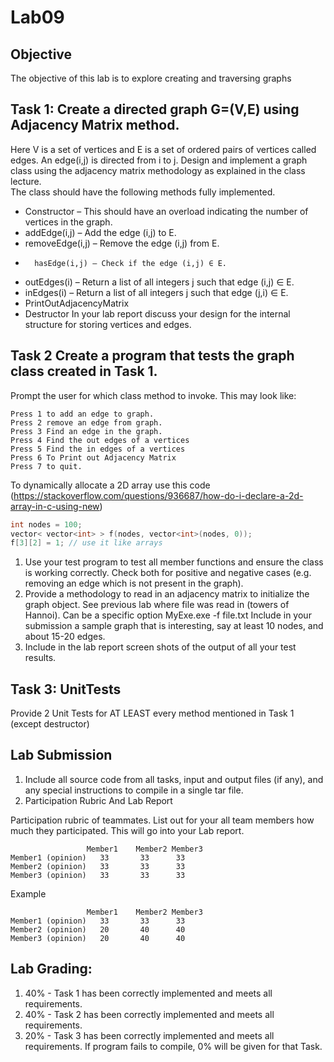# Lab09

## Objective
The objective of this lab is to explore creating and traversing graphs

## Task 1:  Create a directed graph G=(V,E) using Adjacency Matrix method.

Here V is a set of vertices and E is a set of ordered pairs of vertices called edges. An edge(i,j) is directed from i to j.
Design and implement a graph class using the adjacency matrix methodology as explained in the class lecture.  
The class should have the following methods fully implemented.

*	Constructor – This should have an overload indicating the number of vertices in the graph.
*	addEdge(i,j) – Add the edge (i,j) to E.
*	removeEdge(i,j) – Remove the edge (i,j) from E.
*		hasEdge(i,j) – Check if the edge (i,j) ∈ E.
*	outEdges(i) – Return a list of all integers j such that edge (i,j) ∈ E.
*	inEdges(i) – Return a list of all integers j such that edge (j,i) ∈ E.
*	PrintOutAdjacencyMatrix
*	Destructor
In your lab report discuss your design for the internal structure for storing vertices and edges.

## Task 2 Create a program that tests the graph class created in Task 1.

Prompt the user for which class method to invoke.  This may look like:

```
Press 1 to add an edge to graph.
Press 2 remove an edge from graph.
Press 3 Find an edge in the graph.
Press 4 Find the out edges of a vertices
Press 5 Find the in edges of a vertices
Press 6 To Print out Adjacency Matrix
Press 7 to quit.
```

To dynamically allocate a 2D array use this code (https://stackoverflow.com/questions/936687/how-do-i-declare-a-2d-array-in-c-using-new)

```c++
int nodes = 100;
vector< vector<int> > f(nodes, vector<int>(nodes, 0));
f[3][2] = 1; // use it like arrays
```

1.	Use your test program to test all member functions and ensure the class is working correctly. Check both for positive and negative cases (e.g. removing an edge which is not present in the graph). 
1.	Provide a methodology to read in an adjacency matrix to initialize the graph object.  See previous lab where file was read in (towers of Hannoi).  Can be a specific  option MyExe.exe -f file.txt 
Include in your submission a sample graph that is interesting, say at least 10 nodes, and about 15-20 edges.
1.	Include in the lab report screen shots of the output of all your test results.

## Task 3:  UnitTests
Provide 2 Unit Tests for AT LEAST every method mentioned in Task 1 (except destructor)


## Lab Submission
1. Include all source code from all tasks, input and output files (if any), and any special instructions to compile in a single tar file.
1. Participation Rubric And Lab Report


Participation rubric of teammates.  List out for your all team members how much they participated.  This will go into your Lab report.
```
	             Member1	Member2	Member3
Member1 (opinion)	33	     33	     33
Member2 (opinion)	33	     33	     33
Member3 (opinion)	33	     33	     33
```			
			
Example 			
```
	             Member1	Member2	Member3
Member1 (opinion)	33	     33	     33
Member2 (opinion)	20	     40	     40
Member3 (opinion)	20	     40	     40
```



## Lab Grading:
1.	40% - Task 1 has been correctly implemented and meets all requirements.
2.	40% - Task 2 has been correctly implemented and meets all requirements. 
3.	20% - Task 3 has been correctly implemented and meets all requirements.
If program fails to compile, 0% will be given for that Task.
